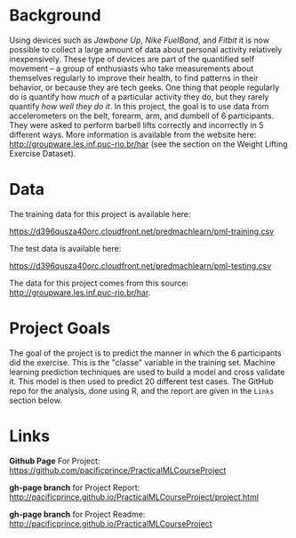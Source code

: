 # Background

Using devices such as *Jawbone Up*, *Nike FuelBand*, and *Fitbit* it is
now possible to collect a large amount of data about personal activity
relatively inexpensively. These type of devices are part of the
quantified self movement – a group of enthusiasts who take measurements
about themselves regularly to improve their health, to find patterns in
their behavior, or because they are tech geeks. One thing that people
regularly do is quantify how *much* of a particular activity they do,
but they rarely quantify *how well they do it*. In this project, the
goal is to use data from accelerometers on the belt, forearm, arm, and
dumbell of 6 participants. They were asked to perform barbell lifts
correctly and incorrectly in 5 different ways. More information is
available from the website here:
<http://groupware.les.inf.puc-rio.br/har> (see the section on the Weight
Lifting Exercise Dataset).

# Data

The training data for this project is available here:

<https://d396qusza40orc.cloudfront.net/predmachlearn/pml-training.csv>

The test data is available here:

<https://d396qusza40orc.cloudfront.net/predmachlearn/pml-testing.csv>

The data for this project comes from this source:
<http://groupware.les.inf.puc-rio.br/har>.

# Project Goals

The goal of the project is to predict the manner in which the 6
participants did the exercise. This is the "classe" variable in the
training set. Machine learning prediction techniques are used to build a
model and cross validate it. This model is then used to predict 20
different test cases. The GitHub repo for the analysis, done using R,
and the report are given in the `Links` section below.

# Links

**Github Page** For Project:
https://github.com/pacificprince/PracticalMLCourseProject

**gh-page branch** for Project Report:
http://pacificprince.github.io/PracticalMLCourseProject/project.html

**gh-page branch** for Project Readme:
http://pacificprince.github.io/PracticalMLCourseProject

